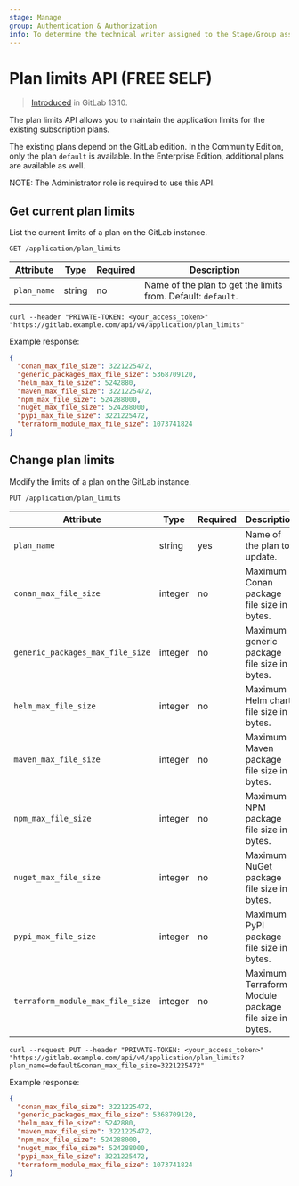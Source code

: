 ```yaml
---
stage: Manage
group: Authentication & Authorization
info: To determine the technical writer assigned to the Stage/Group associated with this page, see https://about.gitlab.com/handbook/engineering/ux/technical-writing/#assignments
---
```


# Plan limits API **(FREE SELF)**

> [Introduced](https://gitlab.com/gitlab-org/gitlab/-/merge_requests/54232) in GitLab 13.10.

The plan limits API allows you to maintain the application limits for the existing subscription plans.

The existing plans depend on the GitLab edition. In the Community Edition, only the plan `default`
is available. In the Enterprise Edition, additional plans are available as well.

NOTE:
The Administrator role is required to use this API.

## Get current plan limits

List the current limits of a plan on the GitLab instance.

```plaintext
GET /application/plan_limits
```

| Attribute                         | Type    | Required | Description |
| --------------------------------- | ------- | -------- | ----------- |
| `plan_name`                       | string  | no       | Name of the plan to get the limits from. Default: `default`. |

```shell
curl --header "PRIVATE-TOKEN: <your_access_token>" "https://gitlab.example.com/api/v4/application/plan_limits"
```

Example response:

```json
{
  "conan_max_file_size": 3221225472,
  "generic_packages_max_file_size": 5368709120,
  "helm_max_file_size": 5242880,
  "maven_max_file_size": 3221225472,
  "npm_max_file_size": 524288000,
  "nuget_max_file_size": 524288000,
  "pypi_max_file_size": 3221225472,
  "terraform_module_max_file_size": 1073741824
}
```

## Change plan limits

Modify the limits of a plan on the GitLab instance.

```plaintext
PUT /application/plan_limits
```

| Attribute                         | Type    | Required | Description |
| --------------------------------- | ------- | -------- | ----------- |
| `plan_name`                       | string  | yes      | Name of the plan to update. |
| `conan_max_file_size`             | integer | no       | Maximum Conan package file size in bytes. |
| `generic_packages_max_file_size`  | integer | no       | Maximum generic package file size in bytes. |
| `helm_max_file_size`              | integer | no       | Maximum Helm chart file size in bytes. |
| `maven_max_file_size`             | integer | no       | Maximum Maven package file size in bytes. |
| `npm_max_file_size`               | integer | no       | Maximum NPM package file size in bytes. |
| `nuget_max_file_size`             | integer | no       | Maximum NuGet package file size in bytes. |
| `pypi_max_file_size`              | integer | no       | Maximum PyPI package file size in bytes. |
| `terraform_module_max_file_size`  | integer | no       | Maximum Terraform Module package file size in bytes. |

```shell
curl --request PUT --header "PRIVATE-TOKEN: <your_access_token>" "https://gitlab.example.com/api/v4/application/plan_limits?plan_name=default&conan_max_file_size=3221225472"
```

Example response:

```json
{
  "conan_max_file_size": 3221225472,
  "generic_packages_max_file_size": 5368709120,
  "helm_max_file_size": 5242880,
  "maven_max_file_size": 3221225472,
  "npm_max_file_size": 524288000,
  "nuget_max_file_size": 524288000,
  "pypi_max_file_size": 3221225472,
  "terraform_module_max_file_size": 1073741824
}
```
